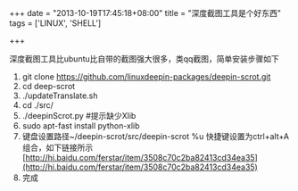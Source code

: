 +++
date = "2013-10-19T17:45:18+08:00"
title = "深度截图工具是个好东西"
tags = ['LINUX', 'SHELL']

+++

深度截图工具比ubuntu比自带的截图强大很多，类qq截图，简单安装步骤如下

1.  git clone https://github.com/linuxdeepin-packages/deepin-scrot.git
2.  cd deep-scrot<!--more-->
3.  ./updateTranslate.sh
4.  cd ./src/
5.  ./deepinScrot.py #提示缺少Xlib
6.  sudo apt-fast install python-xlib
7.  键盘设置路径~/deepin-scrot/src/deepin-scrot %u 快捷键设置为ctrl+alt+A组合，如下链接所示[http://hi.baidu.com/ferstar/item/3508c70c2ba82413cd34ea35](http://hi.baidu.com/ferstar/item/3508c70c2ba82413cd34ea35)
8.  完成
